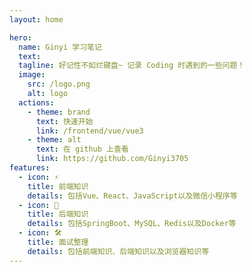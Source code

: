 ```yaml
---
layout: home

hero:
  name: Ginyi 学习笔记
  text: 
  tagline: 好记性不如烂键盘~ 记录 Coding 时遇到的一些问题！
  image:
    src: /logo.png
    alt: logo
  actions:
    - theme: brand
      text: 快速开始
      link: /frontend/vue/vue3
    - theme: alt
      text: 在 github 上查看
      link: https://github.com/Ginyi3705
features:
  - icon: ⚡️
    title: 前端知识
    details: 包括Vue、React、JavaScript以及微信小程序等
  - icon: 🖖
    title: 后端知识
    details: 包括SpringBoot、MySQL、Redis以及Docker等
  - icon: 🛠️
    title: 面试整理
    details: 包括前端知识、后端知识以及浏览器知识等
---
```

